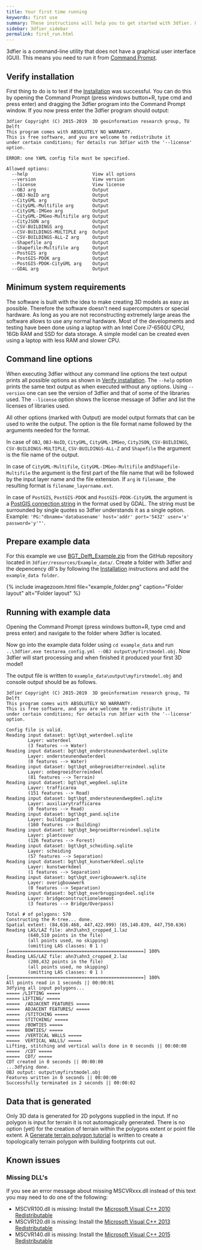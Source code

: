```yaml
---
title: Your first time running
keywords: first use
summary: These instructions will help you to get started with 3dfier. Other sections will provide additional information on the use of the software.
sidebar: 3dfier_sidebar
permalink: first_run.html
---
```


3dfier is a command-line utility that does not have a graphical user interface (GUI). This means you need to run it from [Command Prompt](https://www.lifewire.com/how-to-open-command-prompt-2618089).

## Verify installation
First thing to do is to test if the [Installation]({{site.baseurl}}/installation) was successful.
You can do this by opening the Command Prompt (press windows button+R, type cmd and press enter) and dragging the 3dfier program into the Command Prompt window. If you now press enter the 3dfier program should output:

```
3dfier Copyright (C) 2015-2019  3D geoinformation research group, TU Delft
This program comes with ABSOLUTELY NO WARRANTY.
This is free software, and you are welcome to redistribute it
under certain conditions; for details run 3dfier with the '--license' option.

ERROR: one YAML config file must be specified.

Allowed options:
  --help                        View all options
  --version                     View version
  --license                     View license
  --OBJ arg                     Output
  --OBJ-NoID arg                Output
  --CityGML arg                 Output
  --CityGML-Multifile arg       Output
  --CityGML-IMGeo arg           Output
  --CityGML-IMGeo-Multifile arg Output
  --CityJSON arg                Output
  --CSV-BUILDINGS arg           Output
  --CSV-BUILDINGS-MULTIPLE arg  Output
  --CSV-BUILDINGS-ALL-Z arg     Output
  --Shapefile arg               Output
  --Shapefile-Multifile arg     Output
  --PostGIS arg                 Output
  --PostGIS-PDOK arg            Output
  --PostGIS-PDOK-CityGML arg    Output
  --GDAL arg                    Output
```

## Minimum system requirements
The software is built with the idea to make creating 3D models as easy as possible. Therefore the software doesn't need supercomputers or special hardware. As long as you are not reconstructing extremely large areas the software allows to use any normal hardware. Most of the developments and testing have been done using a laptop with an Intel Core i7-6560U CPU, 16Gb RAM and SSD for data storage. A simple model can be created even using a laptop with less RAM and slower CPU.

## Command line options
When executing 3dfier without any command line options the text output prints all possible options as shown in [Verify installation](#verify-installation). The `--help` option prints the same text output as when executed without any options. Using `--version` one can see the version of 3dfier and that of some of the libraries used. The `--license` option shows the license message of 3dfier and list the licenses of libraries used.

All other options (marked with Output) are model output formats that can be used to write the output. The option is the file format name followed by the arguments needed for the format. 

In case of `OBJ`, `OBJ-NoID`, `CityGML`, `CityGML-IMGeo`,  `CityJSON`, `CSV-BUILDINGS`, `CSV-BUILDINGS-MULTIPLE`, `CSV-BUILDINGS-ALL-Z` and `Shapefile` the argument is the file name of the output.

In case of `CityGML-Multifile`, `CityGML-IMGeo-Multifile` and`Shapefile-Multifile` the argument is the first part of the file name that will be followed by the input layer name and the file extension. If `arg` is `filename_` the resulting format is `filename_layername.ext`.

In case of `PostGIS`, `PostGIS-PDOK` and `PostGIS-PDOK-CityGML` the argument is a [PostGIS connection string](https://gdal.org/drivers/vector/pg.html) in the format used by GDAL. The string must be surrounded by single quotes so 3dfier understands it as a single option. Example: `'PG:"dbname='databasename' host='addr' port='5432' user='x' password='y'"'`.

## Prepare example data
For this example we use [BGT_Delft_Example.zip](https://github.com/{{site.repository}}/raw/master/resources/Example_data/BGT_Delft_Example.zip) from the GitHub repository located in `3dfier/resources/Example_data/`. Create a folder with 3dfier and the depencency dll's by following the [Installation]({{site.baseurl}}/installation) instructions and add the `example_data folder`.

{% include imagezoom.html file="example_folder.png" caption="Folder layout" alt="Folder layout" %}

## Running with example data
Opening the Command Prompt (press windows button+R, type cmd and press enter) and navigate to the folder where 3dfier is located.

Now go into the example data folder using `cd example_data` and run `..\3dfier.exe testarea_config.yml --OBJ output\myfirstmodel.obj`. Now 3dfier will start processing and when finished it produced your first 3D model!

The output file is written to `example_data\output\myfirstmodel.obj` and console output should be as follows.

```
3dfier Copyright (C) 2015-2019  3D geoinformation research group, TU Delft
This program comes with ABSOLUTELY NO WARRANTY.
This is free software, and you are welcome to redistribute it
under certain conditions; for details run 3dfier with the '--license' option.

Config file is valid.
Reading input dataset: bgt\bgt_waterdeel.sqlite
        Layer: waterdeel
        (3 features --> Water)
Reading input dataset: bgt\bgt_ondersteunendwaterdeel.sqlite
        Layer: ondersteunendwaterdeel
        (0 features --> Water)
Reading input dataset: bgt\bgt_onbegroeidterreindeel.sqlite
        Layer: onbegroeidterreindeel
        (81 features --> Terrain)
Reading input dataset: bgt\bgt_wegdeel.sqlite
        Layer: trafficarea
        (151 features --> Road)
Reading input dataset: bgt\bgt_ondersteunendwegdeel.sqlite
        Layer: auxiliarytrafficarea
        (0 features --> Road)
Reading input dataset: bgt\bgt_pand.sqlite
        Layer: buildingpart
        (160 features --> Building)
Reading input dataset: bgt\bgt_begroeidterreindeel.sqlite
        Layer: plantcover
        (126 features --> Forest)
Reading input dataset: bgt\bgt_scheiding.sqlite
        Layer: scheiding
        (57 features --> Separation)
Reading input dataset: bgt\bgt_kunstwerkdeel.sqlite
        Layer: kunstwerkdeel
        (1 features --> Separation)
Reading input dataset: bgt\bgt_overigbouwwerk.sqlite
        Layer: overigbouwwerk
        (0 features --> Separation)
Reading input dataset: bgt\bgt_overbruggingsdeel.sqlite
        Layer: bridgeconstructionelement
        (3 features --> Bridge/Overpass)

Total # of polygons: 570
Constructing the R-tree... done.
Spatial extent: (84,616.468, 447,422.999) (85,140.839, 447,750.636)
Reading LAS/LAZ file: ahn3\ahn3_cropped_1.laz
        (640,510 points in the file)
        (all points used, no skipping)
        (omitting LAS classes: 0 1 )
[==================================================] 100%
Reading LAS/LAZ file: ahn3\ahn3_cropped_2.laz
        (208,432 points in the file)
        (all points used, no skipping)
        (omitting LAS classes: 0 1 )
[==================================================] 100%
All points read in 1 seconds || 00:00:01
3dfying all input polygons...
===== /LIFTING =====
===== LIFTING/ =====
=====  /ADJACENT FEATURES =====
=====  ADJACENT FEATURES/ =====
=====  /STITCHING =====
=====  STITCHING/ =====
=====  /BOWTIES =====
=====  BOWTIES/ =====
=====  /VERTICAL WALLS =====
=====  VERTICAL WALLS/ =====
Lifting, stitching and vertical walls done in 0 seconds || 00:00:00
=====  /CDT =====
=====  CDT/ =====
CDT created in 0 seconds || 00:00:00
...3dfying done.
OBJ output: output\myfirstmodel.obj
Features written in 0 seconds || 00:00:00
Successfully terminated in 2 seconds || 00:00:02
```

## Data that is generated
Only 3D data is generated for 2D polygons supplied in the input. If no polygon is input for terrain it is not automagically generated. There is no option (yet) for the creation of terrain within the polygons extent or point file extent. A [Generate terrain polygon tutorial]({{site.baseurl}}/generate_terrain) is written to create a topologically terrain polygon with building footprints cut out.

## Known issues
### Missing DLL's
If you see an error message about missing MSCVRxxx.dll instead of this text you may need to do one of the following:

* MSCVR100.dll is missing: Install the [Microsoft Visual C++ 2010 Redistributable](https://www.microsoft.com/en-us/download/details.aspx?id=14632)
* MSCVR120.dll is missing: Install the [Microsoft Visual C++ 2013 Redistributable](https://www.microsoft.com/en-us/download/details.aspx?id=40784)
* MSCVR140.dll is missing: Install the [Microsoft Visual C++ 2015 Redistributable](https://www.microsoft.com/en-us/download/details.aspx?id=48145)
